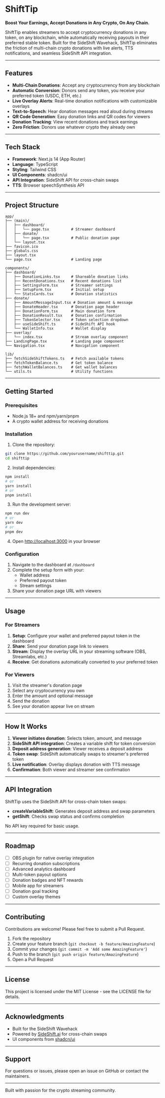 # ShiftTip

**Boost Your Earnings, Accept Donations in Any Crypto, On Any Chain.**

ShiftTip enables streamers to accept cryptocurrency donations in any token, on any blockchain, while automatically receiving payouts in their preferred stable token. Built for the SideShift Wavehack, ShiftTip eliminates the friction of multi-chain crypto donations with live alerts, TTS notifications, and seamless SideShift API integration.

---

## Features

- **Multi-Chain Donations**: Accept any cryptocurrency from any blockchain
- **Automatic Conversion**: Donors send any token, you receive your preferred token (USDC, ETH, etc.)
- **Live Overlay Alerts**: Real-time donation notifications with customizable overlays
- **Text-to-Speech**: Hear donation messages read aloud during streams
- **QR Code Generation**: Easy donation links and QR codes for viewers
- **Donation Tracking**: View recent donations and track earnings
- **Zero Friction**: Donors use whatever crypto they already own

---

## Tech Stack

- **Framework**: Next.js 14 (App Router)
- **Language**: TypeScript
- **Styling**: Tailwind CSS
- **UI Components**: shadcn/ui
- **API Integration**: SideShift API for cross-chain swaps
- **TTS**: Browser speechSynthesis API

---

## Project Structure

```
app/
├── (main)/
│   ├── dashboard/
│   │   └── page.tsx          # Streamer dashboard
│   ├── donate/
│   │   └── page.tsx          # Public donation page
│   └── layout.tsx
├── favicon.ico
├── globals.css
├── layout.tsx
└── page.tsx                  # Landing page

components/
├── dashboard/
│   ├── DonationLinks.tsx     # Shareable donation links
│   ├── RecentDonations.tsx   # Recent donations list
│   ├── SettingsForm.tsx      # Streamer settings
│   ├── SetupForm.tsx         # Initial setup
│   └── StatsCards.tsx        # Donation statistics
├── donate/
│   ├── AmountMessageInput.tsx # Donation amount & message
│   ├── DonateHeader.tsx      # Donation page header
│   ├── DonationForm.tsx      # Main donation form
│   ├── DonationResult.tsx    # Donation confirmation
│   ├── TokenSelector.tsx     # Token selection dropdown
│   ├── useSideShift.ts       # SideShift API hook
│   └── WalletInfo.tsx        # Wallet display
├── overlay/
│   └── index.tsx             # Stream overlay component
├── LandingPage.tsx           # Landing page component
└── Navigation.tsx            # Navigation component

lib/
├── fetchSideShiftTokens.ts   # Fetch available tokens
├── fetchTokenBalance.ts      # Get token balance
├── fetchWalletBalances.ts    # Get wallet balances
└── utils.ts                  # Utility functions
```

---

## Getting Started

### Prerequisites

- Node.js 18+ and npm/yarn/pnpm
- A crypto wallet address for receiving donations

### Installation

1. Clone the repository:
```bash
git clone https://github.com/yourusername/shifttip.git
cd shifttip
```

2. Install dependencies:
```bash
npm install
# or
yarn install
# or
pnpm install
```

3. Run the development server:
```bash
npm run dev
# or
yarn dev
# or
pnpm dev
```

4. Open [http://localhost:3000](http://localhost:3000) in your browser

### Configuration

1. Navigate to the dashboard at `/dashboard`
2. Complete the setup form with your:
   - Wallet address
   - Preferred payout token
   - Stream settings
3. Share your donation page URL with viewers

---

## Usage

### For Streamers

1. **Setup**: Configure your wallet and preferred payout token in the dashboard
2. **Share**: Send your donation page link to viewers
3. **Stream**: Display the overlay URL in your streaming software (OBS, Streamlabs, etc.)
4. **Receive**: Get donations automatically converted to your preferred token

### For Viewers

1. Visit the streamer's donation page
2. Select any cryptocurrency you own
3. Enter the amount and optional message
4. Send the donation
5. See your donation appear live on stream

---

## How It Works

1. **Viewer initiates donation**: Selects token, amount, and message
2. **SideShift API integration**: Creates a variable shift for token conversion
3. **Deposit address generation**: Viewer receives a deposit address
4. **Token swap**: SideShift automatically swaps to streamer's preferred token
5. **Live notification**: Overlay displays donation with TTS message
6. **Confirmation**: Both viewer and streamer see confirmation

---

## API Integration

ShiftTip uses the SideShift API for cross-chain token swaps:

- **createVariableShift**: Generates deposit address and swap parameters
- **getShift**: Checks swap status and confirms completion

No API key required for basic usage.

---

## Roadmap

- [ ] OBS plugin for native overlay integration
- [ ] Recurring donation subscriptions
- [ ] Advanced analytics dashboard
- [ ] Multi-token payout options
- [ ] Donation badges and NFT rewards
- [ ] Mobile app for streamers
- [ ] Donation goal tracking
- [ ] Custom overlay themes

---

## Contributing

Contributions are welcome! Please feel free to submit a Pull Request.

1. Fork the repository
2. Create your feature branch (`git checkout -b feature/AmazingFeature`)
3. Commit your changes (`git commit -m 'Add some AmazingFeature'`)
4. Push to the branch (`git push origin feature/AmazingFeature`)
5. Open a Pull Request

---

## License

This project is licensed under the MIT License - see the LICENSE file for details.

---

## Acknowledgments

- Built for the SideShift Wavehack 
- Powered by [SideShift.ai](https://sideshift.ai) for cross-chain swaps
- UI components from [shadcn/ui](https://ui.shadcn.com)

---

## Support

For questions or issues, please open an issue on GitHub or contact the maintainers.

---

Built with passion for the crypto streaming community.
